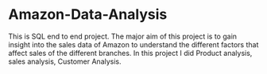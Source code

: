 # Amazon-Data-Analysis
This is SQL end to end project.
The major aim of this project is to gain insight into the sales data of Amazon to understand the different factors that affect sales of the different branches.
In this project I did Product analysis, sales analysis, Customer Analysis. 
